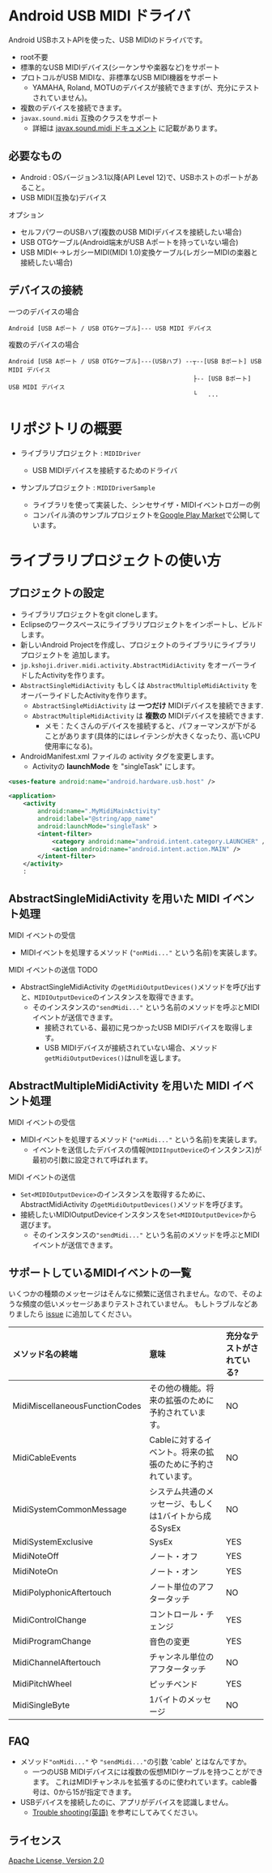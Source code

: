 Android USB MIDI ドライバ
====

Android USBホストAPIを使った、USB MIDIのドライバです。

- root不要
- 標準的なUSB MIDIデバイス(シーケンサや楽器など)をサポート
- プロトコルがUSB MIDIな、非標準なUSB MIDI機器をサポート
    - YAMAHA, Roland, MOTUのデバイスが接続できます(が、充分にテストされていません)。
- 複数のデバイスを接続できます。
- `javax.sound.midi` 互換のクラスをサポート
    - 詳細は [javax.sound.midi ドキュメント](wiki/javax.sound.midi-porting-for-Android) に記載があります。

必要なもの
----
- Android : OSバージョン3.1以降(API Level 12)で、USBホストのポートがあること。
- USB MIDI(互換な)デバイス

オプション

- セルフパワーのUSBハブ(複数のUSB MIDIデバイスを接続したい場合)
- USB OTGケーブル(Android端末がUSB Aポートを持っていない場合)
- USB MIDI←→レガシーMIDI(MIDI 1.0)変換ケーブル(レガシーMIDIの楽器と接続したい場合)

デバイスの接続
----

一つのデバイスの場合
```
Android [USB Aポート / USB OTGケーブル]--- USB MIDI デバイス
```

複数のデバイスの場合
```
Android [USB Aポート / USB OTGケーブル]---(USBハブ) --┬--[USB Bポート] USB MIDI デバイス
                                                   ├-- [USB Bポート] USB MIDI デバイス
                                                   └   ...
```

リポジトリの概要
==============

- ライブラリプロジェクト : `MIDIDriver`
    - USB MIDIデバイスを接続するためのドライバ

- サンプルプロジェクト : `MIDIDriverSample`
    - ライブラリを使って実装した、シンセサイザ・MIDIイベントロガーの例
    - コンパイル済のサンプルプロジェクトを[Google Play Market](https://play.google.com/store/apps/details?id=jp.kshoji.driver.midi.sample)で公開しています。

ライブラリプロジェクトの使い方
==========================

プロジェクトの設定
----------------

- ライブラリプロジェクトをgit cloneします。
- Eclipseのワークスペースにライブラリプロジェクトをインポートし、ビルドします。
- 新しいAndroid Projectを作成し、プロジェクトのライブラリにライブラリプロジェクトを 追加します。
- `jp.kshoji.driver.midi.activity.AbstractMidiActivity` をオーバーライドしたActivityを作ります。
- `AbstractSingleMidiActivity` もしくは `AbstractMultipleMidiActivity` をオーバーライドしたActivityを作ります。
    - `AbstractSingleMidiActivity` は **一つだけ** MIDIデバイスを接続できます.
    - `AbstractMultipleMidiActivity` は **複数の** MIDIデバイスを接続できます.
        - メモ：たくさんのデバイスを接続すると、パフォーマンスが下がることがあります(具体的にはレイテンシが大きくなったり、高いCPU使用率になる)。
- AndroidManifest.xml ファイルの activity タグを変更します。
    - Activityの **launchMode** を "singleTask" にします。

```xml
<uses-feature android:name="android.hardware.usb.host" /> 

<application>
    <activity
        android:name=".MyMidiMainActivity"
        android:label="@string/app_name"
        android:launchMode="singleTask" >
        <intent-filter>
            <category android:name="android.intent.category.LAUNCHER" />
            <action android:name="android.intent.action.MAIN" />
        </intent-filter>
    </activity>
    :
```

AbstractSingleMidiActivity を用いた MIDI イベント処理
--------------------------------------------------

MIDI イベントの受信

- MIDIイベントを処理するメソッド (`"onMidi..."` という名前)を実装します。

MIDI イベントの送信 TODO

- AbstractSingleMidiActivity の`getMidiOutputDevices()`メソッドを呼び出すと、`MIDIOutputDevice`のインスタンスを取得できます。
    - そのインスタンスの`"sendMidi..."` という名前のメソッドを呼ぶとMIDIイベントが送信できます。
        - 接続されている、最初に見つかったUSB MIDIデバイスを取得します。
        - USB MIDIデバイスが接続されていない場合、メソッド`getMidiOutputDevices()`はnullを返します。


AbstractMultipleMidiActivity を用いた MIDI イベント処理
----------------------------------------------------

MIDI イベントの受信

- MIDIイベントを処理するメソッド (`"onMidi..."` という名前)を実装します。
    - イベントを送信したデバイスの情報(`MIDIInputDevice`のインスタンス)が最初の引数に設定されて呼ばれます。

MIDI イベントの送信

- `Set<MIDIOutputDevice>`のインスタンスを取得するために、AbstractMidiActivity の`getMidiOutputDevices()`メソッドを呼びます。
- 接続したいMIDIOutputDeviceインスタンスを`Set<MIDIOutputDevice>`から選びます。
    - そのインスタンスの`"sendMidi..."` という名前のメソッドを呼ぶとMIDIイベントが送信できます。


サポートしているMIDIイベントの一覧
----

いくつかの種類のメッセージはそんなに頻繁に送信されません。なので、そのような頻度の低いメッセージあまりテストされていません。
もしトラブルなどありましたら [issue](https://github.com/kshoji/USB-MIDI-Driver/issues/new) に追加してください。

| メソッド名の終端                  | 意味                                                               | 充分なテストがされている?  |
|:----                            |:----                                                              |:----                    |
| MidiMiscellaneousFunctionCodes  | その他の機能。将来の拡張のために予約されています。                       | NO                      |
| MidiCableEvents                 | Cableに対するイベント。将来の拡張のために予約されています。               | NO                      |
| MidiSystemCommonMessage         | システム共通のメッセージ、もしくは1バイトから成るSysEx                   | NO                      |
| MidiSystemExclusive             | SysEx                                                             | YES                     |
| MidiNoteOff                     | ノート・オフ                                                        | YES                     |
| MidiNoteOn                      | ノート・オン                                                        | YES                     |
| MidiPolyphonicAftertouch        | ノート単位のアフタータッチ                                            | NO                      |
| MidiControlChange               | コントロール・チェンジ                                                | YES                     |
| MidiProgramChange               | 音色の変更                                                          | YES                     |
| MidiChannelAftertouch           | チャンネル単位のアフタータッチ                                         | NO                      |
| MidiPitchWheel                  | ピッチベンド                                                        | YES                     |
| MidiSingleByte                  | 1バイトのメッセージ                                                  | NO                      |


FAQ
----
- メソッド`"onMidi..."` や `"sendMidi..."`の引数 'cable' とはなんですか。
    - 一つのUSB MIDIデバイスには複数の仮想MIDIケーブルを持つことができます。 
    これはMIDIチャンネルを拡張するのに使われています。cable番号は、0から15が指定できます。
- USBデバイスを接続したのに、アプリがデバイスを認識しません。
    - [Trouble shooting(英語)](wiki/TroubleShooting-on-connecting-an-USB-MIDI-device) を参考にしてみてください。

ライセンス
----
[Apache License, Version 2.0](http://www.apache.org/licenses/LICENSE-2.0)

